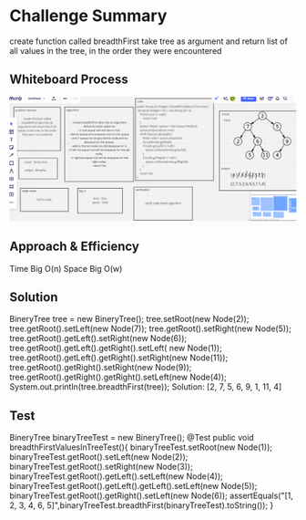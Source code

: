# Challenge Summary
<!-- Description of the challenge -->
create function called breadthFirst take tree as argument and return list of all values in the tree, in the order they were encountered
## Whiteboard Process
<!-- Embedded whiteboard image -->
![](challenge17.PNG)
## Approach & Efficiency
<!-- What approach did you take? Why? What is the Big O space/time for this approach? -->
Time Big O(n)
Space Big O(w)
## Solution
<!-- Show how to run your code, and examples of it in action -->
BineryTree tree = new BineryTree();
tree.setRoot(new Node<T>(2));
tree.getRoot().setLeft(new Node<T>(7));
tree.getRoot().setRight(new Node<T>(5));
tree.getRoot().getLeft().setRight(new Node<T>(6));
tree.getRoot().getLeft().getRight().setLeft( new Node<T>(1));
tree.getRoot().getLeft().getRight().setRight(new Node<T>(11));
tree.getRoot().getRight().setRight(new Node<T>(9));
tree.getRoot().getRight().getRight().setLeft(new Node<T>(4));
System.out.println(tree.breadthFirst(tree));
Solution: [2, 7, 5, 6, 9, 1, 11, 4]

## Test

BineryTree binaryTreeTest = new BineryTree();
@Test
public void breadthFirstValuesInTreeTest(){
binaryTreeTest.setRoot(new Node(1));
binaryTreeTest.getRoot().setLeft(new Node(2));
binaryTreeTest.getRoot().setRight(new Node(3));
binaryTreeTest.getRoot().getLeft().setLeft(new Node(4));
binaryTreeTest.getRoot().getLeft().getLeft().setLeft(new Node(5));
binaryTreeTest.getRoot().getRight().setLeft(new Node(6));
assertEquals("[1, 2, 3, 4, 6, 5]",binaryTreeTest.breadthFirst(binaryTreeTest).toString());
}